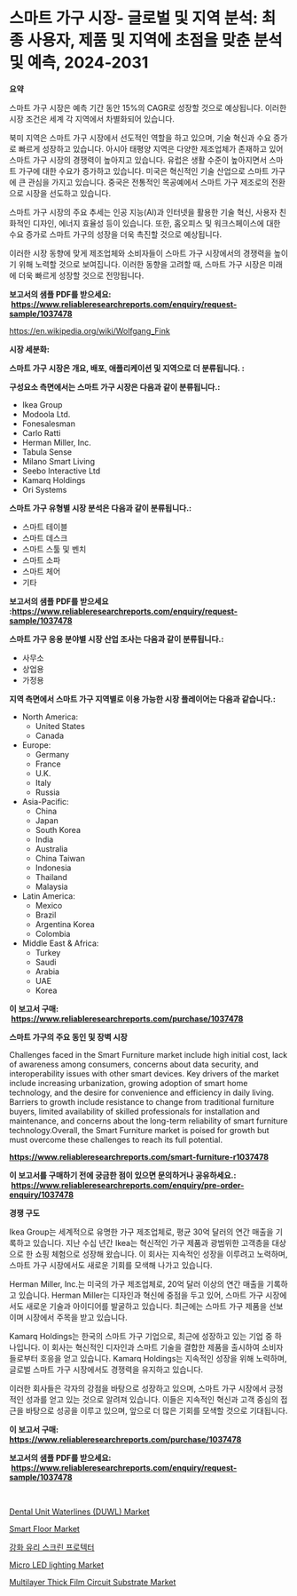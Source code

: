 <p><h1>스마트 가구 시장- 글로벌 및 지역 분석: 최종 사용자, 제품 및 지역에 초점을 맞춘 분석 및 예측, 2024-2031</h1></p><p><strong>요약</strong></p>
<p><p>스마트 가구 시장은 예측 기간 동안 15%의 CAGR로 성장할 것으로 예상됩니다. 이러한 시장 조건은 세계 각 지역에서 차별화되어 있습니다.</p><p>북미 지역은 스마트 가구 시장에서 선도적인 역할을 하고 있으며, 기술 혁신과 수요 증가로 빠르게 성장하고 있습니다. 아시아 태평양 지역은 다양한 제조업체가 존재하고 있어 스마트 가구 시장의 경쟁력이 높아지고 있습니다. 유럽은 생활 수준이 높아지면서 스마트 가구에 대한 수요가 증가하고 있습니다. 미국은 혁신적인 기술 산업으로 스마트 가구에 큰 관심을 가지고 있습니다. 중국은 전통적인 목공예에서 스마트 가구 제조로의 전환으로 시장을 선도하고 있습니다.</p><p>스마트 가구 시장의 주요 추세는 인공 지능(AI)과 인터넷을 활용한 기술 혁신, 사용자 친화적인 디자인, 에너지 효율성 등이 있습니다. 또한, 홈오피스 및 워크스페이스에 대한 수요 증가로 스마트 가구의 성장을 더욱 촉진할 것으로 예상됩니다.</p><p>이러한 시장 동향에 맞게 제조업체와 소비자들이 스마트 가구 시장에서의 경쟁력을 높이기 위해 노력할 것으로 보여집니다. 이러한 동향을 고려할 때, 스마트 가구 시장은 미래에 더욱 빠르게 성장할 것으로 전망됩니다.</p></p>
<p><strong>보고서의 샘플 PDF를 받으세요: &nbsp;<a href="https://www.reliableresearchreports.com/enquiry/request-sample/1037478">https://www.reliableresearchreports.com/enquiry/request-sample/1037478</a></strong></p>
<p><a href="https://en.wikipedia.org/wiki/Wolfgang_Fink">https://en.wikipedia.org/wiki/Wolfgang_Fink</a></p>
<p><strong>시장 세분화:</strong></p>
<p><strong> 스마트 가구 시장은 개요, 배포, 애플리케이션 및 지역으로 더 분류됩니다. :</strong></p>
<p><strong>구성요소 측면에서는 스마트 가구 시장은 다음과 같이 분류됩니다.:</strong></p>
<p><ul><li>Ikea Group</li><li>Modoola Ltd.</li><li>Fonesalesman</li><li>Carlo Ratti</li><li>Herman Miller, Inc.</li><li>Tabula Sense</li><li>Milano Smart Living</li><li>Seebo Interactive Ltd</li><li>Kamarq Holdings</li><li>Ori Systems</li></ul></p>
<p><strong> 스마트 가구 유형별 시장 분석은 다음과 같이 분류됩니다.:</strong></p>
<p><ul><li>스마트 테이블</li><li>스마트 데스크</li><li>스마트 스툴 및 벤치</li><li>스마트 소파</li><li>스마트 체어</li><li>기타</li></ul></p>
<p><strong>보고서의 샘플 PDF를 받으세요 :<a href="https://www.reliableresearchreports.com/enquiry/request-sample/1037478">https://www.reliableresearchreports.com/enquiry/request-sample/1037478</a></strong></p>
<p><strong> 스마트 가구 응용 분야별 시장 산업 조사는 다음과 같이 분류됩니다.:</strong></p>
<p><ul><li>사무소</li><li>상업용</li><li>가정용</li></ul></p>
<p><strong>지역 측면에서 스마트 가구 지역별로 이용 가능한 시장 플레이어는 다음과 같습니다.:</strong></p>
<p><ul>
    <li>
        North America:
        <ul>
            <li>United States</li>
            <li>Canada</li>
        </ul>
    </li>
    <li>
        Europe:
        <ul>
            <li>Germany</li>
            <li>France</li>
            <li>U.K.</li>
            <li>Italy</li>
            <li>Russia</li>
        </ul>
    </li>
    <li>
        Asia-Pacific:
        <ul>
            <li>China</li>
            <li>Japan</li>
            <li>South Korea</li>
            <li>India</li>
            <li>Australia</li>
            <li>China Taiwan</li>
            <li>Indonesia</li>
            <li>Thailand</li>
            <li>Malaysia</li>
        </ul>
    </li>
    <li>
        Latin America:
        <ul>
            <li>Mexico</li>
            <li>Brazil</li>
            <li>Argentina Korea</li>
            <li>Colombia</li>
        </ul>
    </li>
    <li>
        Middle East & Africa:
        <ul>
            <li>Turkey</li>
            <li>Saudi</li>
            <li>Arabia</li>
            <li>UAE</li>
            <li>Korea</li>
        </ul>
    </li>
    </ul></p>
<p><strong>이 보고서 구매: &nbsp;<a href="https://www.reliableresearchreports.com/purchase/1037478">https://www.reliableresearchreports.com/purchase/1037478</a></strong></p>
<p><strong>스마트 가구의 주요 동인 및 장벽 시장</strong></p>
<p><p>Challenges faced in the Smart Furniture market include high initial cost, lack of awareness among consumers, concerns about data security, and interoperability issues with other smart devices. Key drivers of the market include increasing urbanization, growing adoption of smart home technology, and the desire for convenience and efficiency in daily living. Barriers to growth include resistance to change from traditional furniture buyers, limited availability of skilled professionals for installation and maintenance, and concerns about the long-term reliability of smart furniture technology.Overall, the Smart Furniture market is poised for growth but must overcome these challenges to reach its full potential.</p></p>
<p><strong><a href="https://www.reliableresearchreports.com/smart-furniture-r1037478">https://www.reliableresearchreports.com/smart-furniture-r1037478</a></strong></p>
<p><strong>이 보고서를 구매하기 전에 궁금한 점이 있으면 문의하거나 공유하세요.: &nbsp;<a href="https://www.reliableresearchreports.com/enquiry/pre-order-enquiry/1037478">https://www.reliableresearchreports.com/enquiry/pre-order-enquiry/1037478</a></strong></p>
<p><strong>경쟁 구도</strong></p>
<p><p>Ikea Group는 세계적으로 유명한 가구 제조업체로, 평균 30억 달러의 연간 매출을 기록하고 있습니다. 지난 수십 년간 Ikea는 혁신적인 가구 제품과 광범위한 고객층을 대상으로 한 쇼핑 체험으로 성장해 왔습니다. 이 회사는 지속적인 성장을 이루려고 노력하며, 스마트 가구 시장에서도 새로운 기회를 모색해 나가고 있습니다.</p><p>Herman Miller, Inc.는 미국의 가구 제조업체로, 20억 달러 이상의 연간 매출을 기록하고 있습니다. Herman Miller는 디자인과 혁신에 중점을 두고 있어, 스마트 가구 시장에서도 새로운 기술과 아이디어를 발굴하고 있습니다. 최근에는 스마트 가구 제품을 선보이며 시장에서 주목을 받고 있습니다.</p><p>Kamarq Holdings는 한국의 스마트 가구 기업으로, 최근에 성장하고 있는 기업 중 하나입니다. 이 회사는 혁신적인 디자인과 스마트 기술을 결합한 제품을 출시하여 소비자들로부터 호응을 얻고 있습니다. Kamarq Holdings는 지속적인 성장을 위해 노력하며, 글로벌 스마트 가구 시장에서도 경쟁력을 유지하고 있습니다.</p><p>이러한 회사들은 각자의 강점을 바탕으로 성장하고 있으며, 스마트 가구 시장에서 긍정적인 성과를 얻고 있는 것으로 알려져 있습니다. 이들은 지속적인 혁신과 고객 중심의 접근을 바탕으로 성공을 이루고 있으며, 앞으로 더 많은 기회를 모색할 것으로 기대됩니다.</p></p>
<p><strong>이 보고서 구매: &nbsp; <a href="https://www.reliableresearchreports.com/purchase/1037478">https://www.reliableresearchreports.com/purchase/1037478</a></strong></p>
<p><strong>보고서의 샘플 PDF를 받으세요: &nbsp;<a href="https://www.reliableresearchreports.com/enquiry/request-sample/1037478">https://www.reliableresearchreports.com/enquiry/request-sample/1037478</a></strong><strong></strong></p>
<p>&nbsp;</p>
<p><p><a href="https://issuu.com/reportprime-2/docs/dental-unit-waterlines-duwl-market-_0dabfa0dfe05b0">Dental Unit Waterlines (DUWL) Market</a></p><p><a href="https://github.com/YashRP12/Market-Research-Report-List-5/blob/main/smart-floor-market.md">Smart Floor Market</a></p><p><a href="https://medium.com/@derrickmafrks96745/%EB%8B%A8%EB%8B%A8%ED%95%9C-%EC%9C%A0%EB%A6%AC-%EC%8A%A4%ED%81%AC%EB%A6%B0-%ED%94%84%EB%A1%9C%ED%85%8D%ED%84%B0-%EC%8B%9C%EC%9E%A5-%EB%8F%99%ED%96%A5-%EB%8B%A8%EB%8B%A8%ED%95%9C-%EC%9C%A0%EB%A6%AC-%EC%8A%A4%ED%81%AC%EB%A6%B0-%ED%94%84%EB%A1%9C%ED%85%8D%ED%84%B0-%EC%8B%9C%EC%9E%A5-%ED%86%B5%EC%B0%B0%EB%A0%A5%EA%B3%BC-%EC%98%88%EC%B8%A1-%EB%B6%84%EC%84%9D%EC%97%90-%EC%B4%88%EC%A0%90%EC%9D%84-%EB%A7%9E%EC%B6%A4-2024-2031-7951e81489c4">강화 유리 스크린 프로텍터</a></p><p><a href="https://www.linkedin.com/pulse/exploring-micro-led-lighting-market-dynamics-global-trends-future-bi99f?trackingId=YyvEtpLlpSWrpH9ixO2Xpg%3D%3D">Micro LED lighting Market</a></p><p><a href="https://medium.com/@karleeprice2004/multilayer-thick-film-circuit-substrate-market-report-by-product-type-alumina-substrates-aln-f76837ec5dfd">Multilayer Thick Film Circuit Substrate Market</a></p></p>